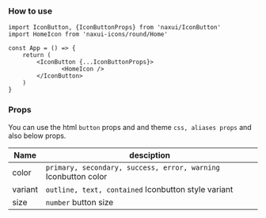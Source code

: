 ### How to use

```tsx
import IconButton, {IconButtonProps} from 'naxui/IconButton'
import HomeIcon from 'naxui-icons/round/Home'

const App = () => {
    return (
        <IconButton {...IconButtonProps}>
               <HomeIcon />
        </IconButton>
    )
}
```


### Props
You can use the html `button` props and and theme `css, aliases props` and also below props.

| Name  |  desciption |
|---|---|
|  color |  `primary, secondary, success, error, warning` Iconbutton color |
|  variant |  `outline, text, contained` Iconbutton style variant|
|  size |  `number` button size|
